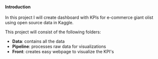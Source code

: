 #### Introduction
In this project I will create dashboard with KPIs for e-commerce giant olist using open source data in Kaggle.  

This project will consist of the following folders:
* **Data**: contains all the data
* **Pipeline**: processes raw data for visualizations
* **Front**: creates easy webpage to visualize the KPI's

